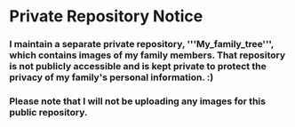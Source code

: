 # Private Repository Notice

### I maintain a separate private repository, '''My_family_tree''', which contains images of my family members. That repository is not publicly accessible and is kept private to protect the privacy of my family's personal information. :)

### Please note that I will not be uploading any images for this public repository. 
